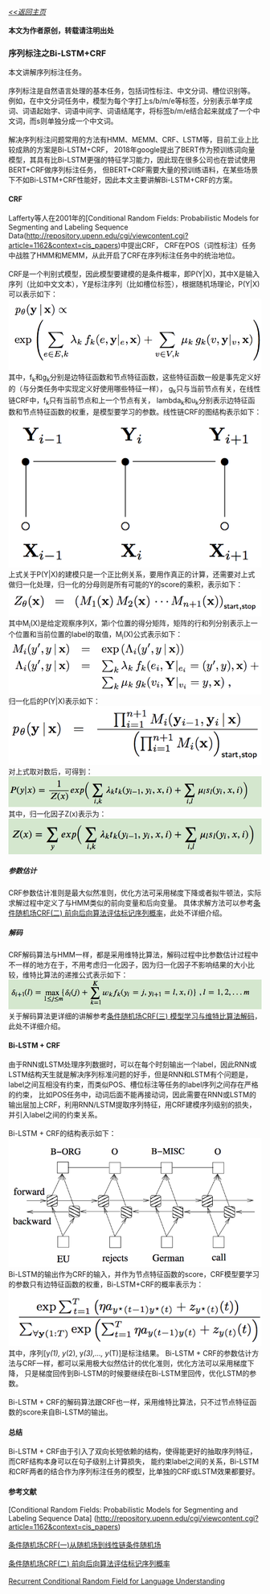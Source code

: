 [*<<返回主页*](../index.md)<br><br>
**本文为作者原创，转载请注明出处**<br>
### 序列标注之Bi-LSTM+CRF
本文讲解序列标注任务。<br><br>
序列标注是自然语言处理的基本任务，包括词性标注、中文分词、槽位识别等。
例如，在中文分词任务中，模型为每个字打上s/b/m/e等标签，分别表示单字成词、词语起始字、词语中间字、词语结尾字，将标签b/m/e结合起来就成了一个中文词，而s则单独分成一个中文词。<br><br>
解决序列标注问题常用的方法有HMM、MEMM、CRF、LSTM等，目前工业上比较成熟的方案是Bi-LSTM+CRF，
2018年google提出了BERT作为预训练词向量模型，其具有比Bi-LSTM更强的特征学习能力，因此现在很多公司也在尝试使用BERT+CRF做序列标注任务，
但BERT+CRF需要大量的预训练语料，在某些场景下不如Bi-LSTM+CRF性能好，因此本文主要讲解Bi-LSTM+CRF的方案。<br>
#### CRF
Lafferty等人在2001年的[Conditional Random Fields: Probabilistic Models for Segmenting and Labeling Sequence Data(http://repository.upenn.edu/cgi/viewcontent.cgi?article=1162&context=cis_papers)中提出CRF，
CRF在POS（词性标注）任务中战胜了HMM和MEMM，从此开启了CRF在序列标注任务中的统治地位。<br><br>
CRF是一个判别式模型，因此模型要建模的是条件概率，即P(Y|X)，其中X是输入序列（比如中文文本），Y是标注序列（比如槽位标签），根据随机场理论，P(Y|X)可以表示如下：<br>
![crf p(y|x)](../images/NLP/4_tagging_bi_lstm_crf/crf_1.png)<br>
其中，f<sub>k</sub>和g<sub>k</sub>分别是边特征函数和节点特征函数，这些特征函数一般是事先定义好的（与分类任务中实现定义好使用哪些特征一样），
g<sub>k</sub>只与当前节点有关，在线性链CRF中，f<sub>k</sub>只有当前节点和上一个节点有关，
lambda<sub>k</sub>和u<sub>k</sub>分别表示边特征函数和节点特征函数的权重，是模型要学习的参数。线性链CRF的图结构表示如下：<br>
![crf graph structure](../images/NLP/4_tagging_bi_lstm_crf/crf_2.png)<br>
上式关于P(Y|X)的建模只是一个正比例关系，要用作真正的计算，还需要对上式做归一化处理，归一化的分母则是所有可能的Y的score的乘积，表示如下：<br>
![crf norm](../images/NLP/4_tagging_bi_lstm_crf/crf_3.png)<br>
其中M<sub>i</sub>(X)是给定观察序列X，第i个位置的得分矩阵，矩阵的行和列分别表示上一个位置和当前位置的label的取值，M<sub>i</sub>(X)公式表示如下：<br>
![crf norm](../images/NLP/4_tagging_bi_lstm_crf/crf_4.png)<br>
归一化后的P(Y|X)表示如下：<br>
![crf norm 2](../images/NLP/4_tagging_bi_lstm_crf/crf_5.png)<br>
对上式取对数后，可得到：<br>
![crf norm log](../images/NLP/4_tagging_bi_lstm_crf/crf_6.png)<br>
其中，归一化因子Z(x)表示为：<br>
![crf norm log 2](../images/NLP/4_tagging_bi_lstm_crf/crf_7.png)<br>
##### 参数估计
CRF参数估计准则是最大似然准则，优化方法可采用梯度下降或者拟牛顿法，实际求解过程中定义了与HMM类似的前向变量和后向变量。
具体求解方法可以参考[条件随机场CRF(二) 前向后向算法评估标记序列概率](https://www.cnblogs.com/pinard/p/7055072.html)，此处不详细介绍。<br>
##### 解码
CRF解码算法与HMM一样，都是采用维特比算法，解码过程中比参数估计过程中不一样的地方在于，不用考虑归一化因子，因为归一化因子不影响结果的大小比较，维特比算法的递推公式表示如下：<br>
![crf decode](../images/NLP/4_tagging_bi_lstm_crf/crf_8.png)<br>
关于解码算法更详细的讲解参考[条件随机场CRF(三) 模型学习与维特比算法解码](https://www.cnblogs.com/pinard/p/7068574.html)，此处不详细介绍。<br>
#### Bi-LSTM + CRF
由于RNN或LSTM处理序列数据时，可以在每个时刻输出一个label，因此RNN或LSTM结构天生就是解决序列标准问题的好手，但是RNN和LSTM有个问题是，label之间互相没有约束，而类似POS、槽位标注等任务的label序列之间存在严格的约束，
比如POS任务中，动词后面不能再接动词，因此需要在RNN或LSTM的输出层加上CRF，利用RNN/LSTM提取序列特征，用CRF建模序列级别的损失，并引入label之间的约束关系。<br><br>
Bi-LSTM + CRF的结构表示如下：<br>
![bilstm crf graph structure](../images/NLP/4_tagging_bi_lstm_crf/bi_lstm_crf_1.png)<br>
Bi-LSTM的输出作为CRF的输入，并作为节点特征函数的score，CRF模型要学习的参数只有边特征函数的权重，Bi-LSTM+CRF的概率表示为：<br>
![bilstm crf p(y|x)](../images/NLP/4_tagging_bi_lstm_crf/bi_lstm_crf_2.png)<br>
其中，序列[y<sup>*</sup>(1), y<sup>*</sup>(2), y<sup>*</sup>(3),..., y<sup>*</sup>(T)]是标注结果。
Bi-LSTM + CRF的参数估计方法与CRF一样，都可以采用极大似然估计的优化准则，优化方法可以采用梯度下降，
只是梯度回传到Bi-LSTM的时候要继续在Bi-LSTM里回传，优化LSTM的参数。<br><br>
Bi-LSTM + CRF的解码算法跟CRF也一样，采用维特比算法，只不过节点特征函数的score来自Bi-LSTM的输出。<br>
#### 总结
Bi-LSTM + CRF由于引入了双向长短依赖的结构，使得能更好的抽取序列特征，而CRF结构本身可以在句子级别上计算损失，
能约束label之间的关系，Bi-LSTM和CRF两者的结合作为序列标注任务的模型，比单独的CRF或LSTM效果都要好。<br>
#### 参考文献
[Conditional Random Fields: Probabilistic Models for Segmenting and Labeling Sequence Data] (http://repository.upenn.edu/cgi/viewcontent.cgi?article=1162&context=cis_papers)<br><br>
[条件随机场CRF(一)从随机场到线性链条件随机场](https://www.cnblogs.com/pinard/p/7048333.html)<br><br>
[条件随机场CRF(二) 前向后向算法评估标记序列概率](https://www.cnblogs.com/pinard/p/7055072.html)<br><br>
[Recurrent Conditional Random Field for Language Understanding](https://www.researchgate.net/publication/266798174_Recurrent_Conditional_Random_Field_for_Language_Understanding)<br><br>
